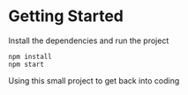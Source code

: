 # Getting Started
Install the dependencies and run the project
```
npm install
npm start
```

Using this small project to get back into coding
